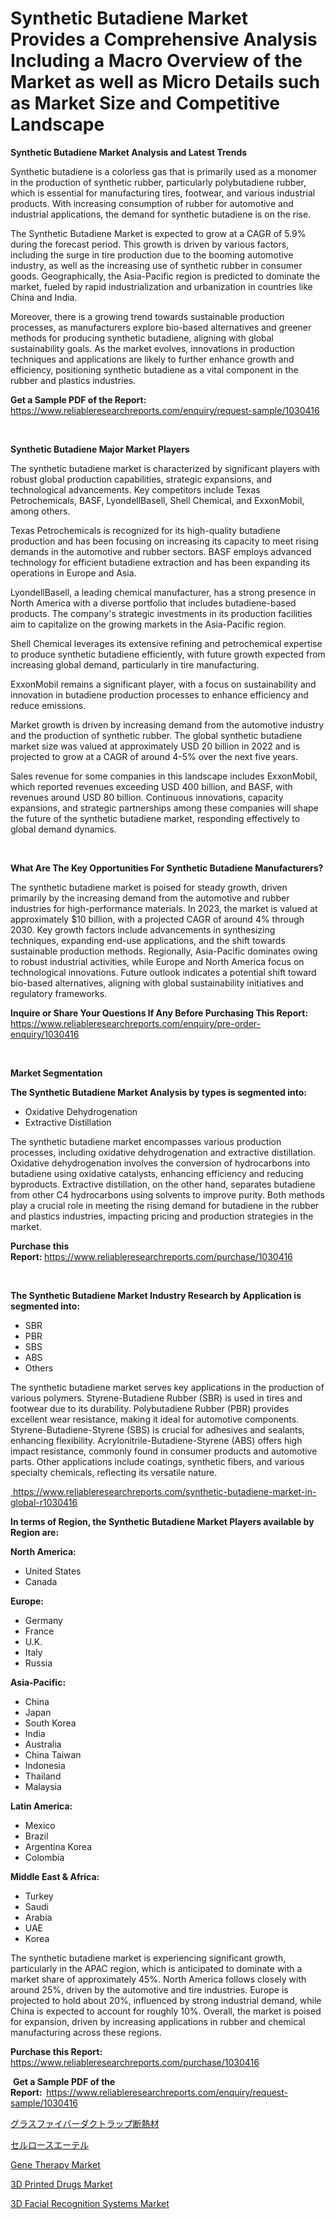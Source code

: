 <p><h1>Synthetic Butadiene Market Provides a Comprehensive Analysis Including a Macro Overview of the Market as well as Micro Details such as Market Size and Competitive Landscape</h1></p><p><strong>Synthetic Butadiene Market Analysis and Latest Trends</strong></p>
<p><p>Synthetic butadiene is a colorless gas that is primarily used as a monomer in the production of synthetic rubber, particularly polybutadiene rubber, which is essential for manufacturing tires, footwear, and various industrial products. With increasing consumption of rubber for automotive and industrial applications, the demand for synthetic butadiene is on the rise.</p><p>The Synthetic Butadiene Market is expected to grow at a CAGR of 5.9% during the forecast period. This growth is driven by various factors, including the surge in tire production due to the booming automotive industry, as well as the increasing use of synthetic rubber in consumer goods. Geographically, the Asia-Pacific region is predicted to dominate the market, fueled by rapid industrialization and urbanization in countries like China and India.</p><p>Moreover, there is a growing trend towards sustainable production processes, as manufacturers explore bio-based alternatives and greener methods for producing synthetic butadiene, aligning with global sustainability goals. As the market evolves, innovations in production techniques and applications are likely to further enhance growth and efficiency, positioning synthetic butadiene as a vital component in the rubber and plastics industries.</p></p>
<p><strong>Get a Sample PDF of the Report:&nbsp;</strong> <a href="https://www.reliableresearchreports.com/enquiry/request-sample/1030416">https://www.reliableresearchreports.com/enquiry/request-sample/1030416</a></p>
<p>&nbsp;</p>
<p><strong>Synthetic Butadiene Major Market Players</strong></p>
<p><p>The synthetic butadiene market is characterized by significant players with robust global production capabilities, strategic expansions, and technological advancements. Key competitors include Texas Petrochemicals, BASF, LyondellBasell, Shell Chemical, and ExxonMobil, among others.</p><p>Texas Petrochemicals is recognized for its high-quality butadiene production and has been focusing on increasing its capacity to meet rising demands in the automotive and rubber sectors. BASF employs advanced technology for efficient butadiene extraction and has been expanding its operations in Europe and Asia.</p><p>LyondellBasell, a leading chemical manufacturer, has a strong presence in North America with a diverse portfolio that includes butadiene-based products. The company's strategic investments in its production facilities aim to capitalize on the growing markets in the Asia-Pacific region.</p><p>Shell Chemical leverages its extensive refining and petrochemical expertise to produce synthetic butadiene efficiently, with future growth expected from increasing global demand, particularly in tire manufacturing. </p><p>ExxonMobil remains a significant player, with a focus on sustainability and innovation in butadiene production processes to enhance efficiency and reduce emissions.</p><p>Market growth is driven by increasing demand from the automotive industry and the production of synthetic rubber. The global synthetic butadiene market size was valued at approximately USD 20 billion in 2022 and is projected to grow at a CAGR of around 4-5% over the next five years.</p><p>Sales revenue for some companies in this landscape includes ExxonMobil, which reported revenues exceeding USD 400 billion, and BASF, with revenues around USD 80 billion. Continuous innovations, capacity expansions, and strategic partnerships among these companies will shape the future of the synthetic butadiene market, responding effectively to global demand dynamics.</p></p>
<p>&nbsp;</p>
<p><strong>What Are The Key Opportunities For Synthetic Butadiene Manufacturers?</strong></p>
<p><p>The synthetic butadiene market is poised for steady growth, driven primarily by the increasing demand from the automotive and rubber industries for high-performance materials. In 2023, the market is valued at approximately $10 billion, with a projected CAGR of around 4% through 2030. Key growth factors include advancements in synthesizing techniques, expanding end-use applications, and the shift towards sustainable production methods. Regionally, Asia-Pacific dominates owing to robust industrial activities, while Europe and North America focus on technological innovations. Future outlook indicates a potential shift toward bio-based alternatives, aligning with global sustainability initiatives and regulatory frameworks.</p></p>
<p><strong>Inquire or Share Your Questions If Any Before Purchasing This Report:</strong> <a href="https://www.reliableresearchreports.com/enquiry/pre-order-enquiry/1030416">https://www.reliableresearchreports.com/enquiry/pre-order-enquiry/1030416</a></p>
<p>&nbsp;</p>
<p><strong>Market Segmentation</strong></p>
<p><strong>The Synthetic Butadiene Market Analysis by types is segmented into:</strong></p>
<p><ul><li>Oxidative Dehydrogenation</li><li>Extractive Distillation</li></ul></p>
<p><p>The synthetic butadiene market encompasses various production processes, including oxidative dehydrogenation and extractive distillation. Oxidative dehydrogenation involves the conversion of hydrocarbons into butadiene using oxidative catalysts, enhancing efficiency and reducing byproducts. Extractive distillation, on the other hand, separates butadiene from other C4 hydrocarbons using solvents to improve purity. Both methods play a crucial role in meeting the rising demand for butadiene in the rubber and plastics industries, impacting pricing and production strategies in the market.</p></p>
<p><strong>Purchase this Report:&nbsp;</strong><a href="https://www.reliableresearchreports.com/purchase/1030416">https://www.reliableresearchreports.com/purchase/1030416</a></p>
<p>&nbsp;</p>
<p><strong>The Synthetic Butadiene Market Industry Research by Application is segmented into:</strong></p>
<p><ul><li>SBR</li><li>PBR</li><li>SBS</li><li>ABS</li><li>Others</li></ul></p>
<p><p>The synthetic butadiene market serves key applications in the production of various polymers. Styrene-Butadiene Rubber (SBR) is used in tires and footwear due to its durability. Polybutadiene Rubber (PBR) provides excellent wear resistance, making it ideal for automotive components. Styrene-Butadiene-Styrene (SBS) is crucial for adhesives and sealants, enhancing flexibility. Acrylonitrile-Butadiene-Styrene (ABS) offers high impact resistance, commonly found in consumer products and automotive parts. Other applications include coatings, synthetic fibers, and various specialty chemicals, reflecting its versatile nature.</p></p>
<p><a href="https://www.reliableresearchreports.com/synthetic-butadiene-market-in-global-r1030416">&nbsp;https://www.reliableresearchreports.com/synthetic-butadiene-market-in-global-r1030416</a></p>
<p><strong>In terms of Region, the Synthetic Butadiene Market Players available by Region are:</strong></p>
<p>
    <p> <strong> North America: </strong>
        <ul>
            <li>United States</li>
            <li>Canada</li>
        </ul>
        </p> 
    <p> <strong> Europe: </strong>
        <ul>
            <li>Germany</li>
            <li>France</li>
            <li>U.K.</li>
            <li>Italy</li>
            <li>Russia</li>
        </ul>
        </p> 
    <p> <strong> Asia-Pacific: </strong>
        <ul>
            <li>China</li>
            <li>Japan</li>
            <li>South Korea</li>
            <li>India</li>
            <li>Australia</li>
            <li>China Taiwan</li>
            <li>Indonesia</li>
            <li>Thailand</li>
            <li>Malaysia</li>
        </ul>
        </p> 
    <p> <strong> Latin America: </strong>
        <ul>
            <li>Mexico</li>
            <li>Brazil</li>
            <li>Argentina Korea</li>
            <li>Colombia</li>
        </ul>
        </p> 
    <p> <strong> Middle East & Africa: </strong>
        <ul>
            <li>Turkey</li>
            <li>Saudi</li>
            <li>Arabia</li>
            <li>UAE</li>
            <li>Korea</li>
        </ul>
    </p>
    </p>
<p><p>The synthetic butadiene market is experiencing significant growth, particularly in the APAC region, which is anticipated to dominate with a market share of approximately 45%. North America follows closely with around 25%, driven by the automotive and tire industries. Europe is projected to hold about 20%, influenced by strong industrial demand, while China is expected to account for roughly 10%. Overall, the market is poised for expansion, driven by increasing applications in rubber and chemical manufacturing across these regions.</p></p>
<p><strong>Purchase this Report: </strong><a href="https://www.reliableresearchreports.com/purchase/1030416">https://www.reliableresearchreports.com/purchase/1030416</a></p>
<p>&nbsp;<strong>Get a Sample PDF of the Report:&nbsp;&nbsp;</strong><a href="https://www.reliableresearchreports.com/enquiry/request-sample/1030416">https://www.reliableresearchreports.com/enquiry/request-sample/1030416</a></p>
<p><strong></strong></p>
<p><p><a href="https://medium.com/@shade463/%E3%82%B0%E3%83%AD%E3%83%BC%E3%83%90%E3%83%AB%E3%83%95%E3%82%A1%E3%82%A4%E3%83%90%E3%83%BC%E3%82%B0%E3%83%A9%E3%82%B9%E3%83%80%E3%82%AF%E3%83%88%E3%83%A9%E3%83%83%E3%83%97%E6%96%AD%E7%86%B1%E6%9D%90%E5%B8%82%E5%A0%B4%E3%81%AE%E7%8A%B6%E6%B3%81-2024%E5%B9%B4-2031%E5%B9%B4-%E3%81%8A%E3%82%88%E3%81%B3%E5%9C%B0%E5%9F%9F-%E8%A3%BD%E5%93%81-%E3%82%A8%E3%83%B3%E3%83%89%E3%83%A6%E3%83%BC%E3%82%B9%E5%88%A5%E3%81%AE%E4%BA%88%E6%B8%AC-17b06693a14b">グラスファイバーダクトラップ断熱材</a></p><p><a href="https://medium.com/@kathleencrooks2003/%E3%82%B0%E3%83%AD%E3%83%BC%E3%83%90%E3%83%AB%E3%82%BB%E3%83%AB%E3%83%AD%E3%83%BC%E3%82%B9%E3%82%A8%E3%83%BC%E3%83%86%E3%83%AB%E5%B8%82%E5%A0%B4%E3%81%AE%E8%A6%8F%E6%A8%A1%E3%81%AF-%E5%B9%B4%E9%96%93%E6%88%90%E9%95%B7%E7%8E%87-cagr-6-1-%E3%81%AB%E9%81%94%E3%81%99%E3%82%8B%E3%81%A8%E4%BA%88%E6%83%B3%E3%81%95%E3%82%8C-%E3%81%93%E3%81%AE%E3%83%AC%E3%83%9D%E3%83%BC%E3%83%88%E3%81%AF2024%E5%B9%B4%E3%81%8B%E3%82%892031%E5%B9%B4%E3%81%BE%E3%81%A7%E3%81%AE%E5%B8%82%E5%A0%B4%E6%88%90%E9%95%B7-%E3%83%88%E3%83%AC%E3%83%B3%E3%83%89-%E6%A9%9F%E4%BC%9A-%E4%BA%88%E6%B8%AC%E3%81%AB%E3%81%A4%E3%81%84%E3%81%A6%E8%AA%AC%E6%98%8E%E3%81%97%E3%81%A6%E3%81%84%E3%81%BE%E3%81%99-8a6622fd33ae">セルロースエーテル</a></p><p><a href="https://github.com/mahnoor2003/Market-Research-Report-List-6/blob/main/gene-therapy-market.md">Gene Therapy Market</a></p><p><a href="https://www.linkedin.com/pulse/3d-printed-drugs-market-size-share-trends-analysis-report-end-umzie?trackingId=66U%2FFsoYRYanOsfuhRlHcw%3D%3D">3D Printed Drugs Market</a></p><p><a href="https://www.linkedin.com/pulse/3d-facial-recognition-systems-market-strategic-insights-product-7ghsc?trackingId=8VxLpEg1S5ulmnYcER7IPA%3D%3D">3D Facial Recognition Systems Market</a></p></p>